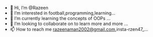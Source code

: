 - 👋 Hi, I’m @Razeen
- 👀 I’m interested in football,programming,learning...
- 🌱 I’m currently learning the concepts of OOPs ...
- 💞️ I’m looking to collaborate on to learn more and more ...
- 📫 How to reach me razeenaman2002@gmail.com,insta-rzen47_...

<!---
Rzen47/Rzen47 is a ✨ special ✨ repository because its `README.md` (this file) appears on your GitHub profile.
You can click the Preview link to take a look at your changes.
--->
